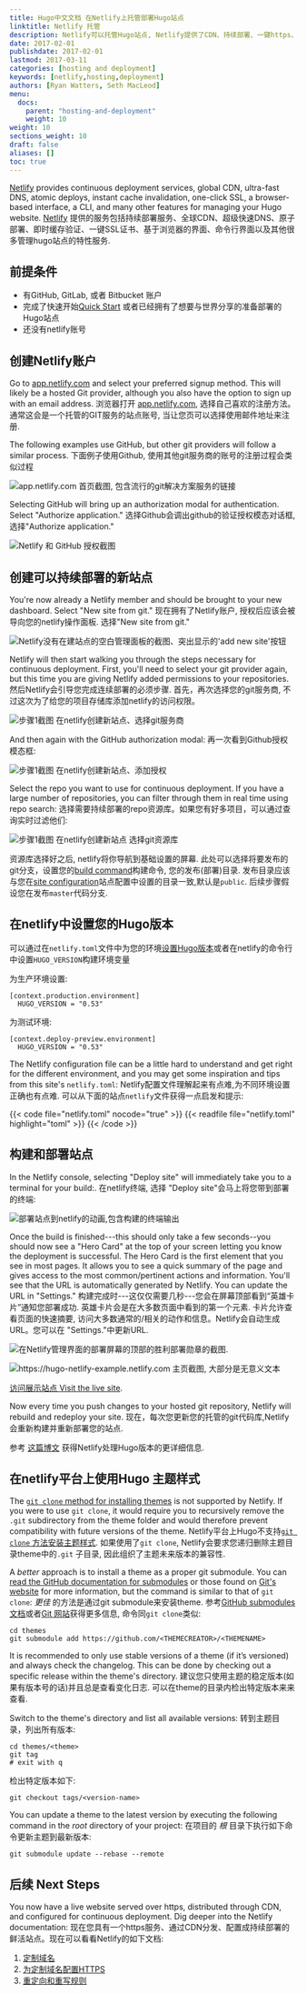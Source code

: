 ```yaml
---
title: Hugo中文文档 在Netlify上托管部署Hugo站点
linktitle: Netlify 托管
description: Netlify可以托管Hugo站点, Netlify提供了CDN、持续部署、一键https、管理图形界面和Netlify自己的命令行界面.
date: 2017-02-01
publishdate: 2017-02-01
lastmod: 2017-03-11
categories: [hosting and deployment]
keywords: [netlify,hosting,deployment]
authors: [Ryan Watters, Seth MacLeod]
menu:
  docs:
    parent: "hosting-and-deployment"
    weight: 10
weight: 10
sections_weight: 10
draft: false
aliases: []
toc: true
---
```


[Netlify][netlify] provides continuous deployment services, global CDN, ultra-fast DNS, atomic deploys, instant cache invalidation, one-click SSL, a browser-based interface, a CLI, and many other features for managing your Hugo website.
[Netlify][netlify] 提供的服务包括持续部署服务、全球CDN、超级快速DNS、原子部署、即时缓存验证、一键SSL证书、基于浏览器的界面、命令行界面以及其他很多管理hugo站点的特性服务.

## 前提条件

* 有GitHub, GitLab, 或者 Bitbucket 账户
* 完成了快速开始[Quick Start][] 或者已经拥有了想要与世界分享的准备部署的Hugo站点
* 还没有netlify账号

## 创建Netlify账户

Go to [app.netlify.com][] and select your preferred signup method. This will likely be a hosted Git provider, although you also have the option to sign up with an email address.
浏览器打开 [app.netlify.com][], 选择自己喜欢的注册方法。 通常这会是一个托管的GIT服务的站点账号, 当让您页可以选择使用邮件地址来注册.

The following examples use GitHub, but other git providers will follow a similar process.
下面例子使用Github, 使用其他git服务商的账号的注册过程会类似过程

![app.netlify.com 首页截图, 包含流行的git解决方案服务的链接](/images/hosting-and-deployment/hosting-on-netlify/netlify-signup.jpg)


Selecting GitHub will bring up an authorization modal for authentication. Select "Authorize application."
选择Github会调出github的验证授权模态对话框, 选择"Authorize application."

![Netlify 和 GitHub 授权截图](/images/hosting-and-deployment/hosting-on-netlify/netlify-first-authorize.jpg)

## 创建可以持续部署的新站点

You're now already a Netlify member and should be brought to your new dashboard. Select "New site from git."
现在拥有了Netlify账户, 授权后应该会被导向您的netlify操作面板. 选择"New site from git."

![Netlify没有在建站点的空白管理面板的截图、突出显示的'add new site'按钮](/images/hosting-and-deployment/hosting-on-netlify/netlify-add-new-site.jpg)

Netlify will then start walking you through the steps necessary for continuous deployment. First, you'll need to select your git provider again, but this time you are giving Netlify added permissions to your repositories.
然后Netlify会引导您完成连续部署的必须步骤. 首先，再次选择您的git服务商, 不过这次为了给您的项目存储库添加netlify的访问权限。

![步骤1截图 在netlify创建新站点、选择git服务商](/images/hosting-and-deployment/hosting-on-netlify/netlify-create-new-site-step-1.jpg)

And then again with the GitHub authorization modal:
再一次看到Github授权模态框:

![步骤1截图 在netlify创建新站点、添加授权](/images/hosting-and-deployment/hosting-on-netlify/netlify-authorize-added-permissions.jpg)

Select the repo you want to use for continuous deployment. If you have a large number of repositories, you can filter through them in real time using repo search:
选择需要持续部署的repo资源库。如果您有好多项目，可以通过查询实时过滤他们:

![步骤1截图 在netlify创建新站点 选择git资源库](/images/hosting-and-deployment/hosting-on-netlify/netlify-create-new-site-step-2.jpg)

资源库选择好之后, netlify将你导航到基础设置的屏幕. 此处可以选择将要发布的git分支，设置您的[build command][]构建命令, 您的发布(部署)目录. 发布目录应该与您在[site configuration][config]站点配置中设置的目录一致,默认是`public`. 后续步骤假设您在发布`master`代码分支.

## 在netlify中设置您的Hugo版本

可以通过在`netlify.toml`文件中为您的环境[设置Hugo版本](https://www.netlify.com/blog/2017/04/11/netlify-plus-hugo-0.20-and-beyond/)或者在netlify的命令行中设置`HUGO_VERSION`构建环境变量


为生产环境设置:

```
[context.production.environment]
  HUGO_VERSION = "0.53"
```

为测试环境:

```
[context.deploy-preview.environment]
  HUGO_VERSION = "0.53"
```

The Netlify configuration file can be a little hard to understand and get right for the different environment, and you may get some inspiration and tips from this site's `netlify.toml`:
Netlify配置文件理解起来有点难,为不同环境设置正确也有点难. 可以从下面的站点`netlify`文件获得一点启发和提示:

{{< code file="netlify.toml" nocode="true" >}}
{{< readfile file="netlify.toml" highlight="toml" >}}
{{< /code >}}

## 构建和部署站点

In the Netlify console, selecting "Deploy site" will immediately take you to a terminal for your build:.
在netlify终端, 选择 "Deploy site"会马上将您带到部署的终端:

![部署站点到netlify的动画,包含构建的终端输出](/images/hosting-and-deployment/hosting-on-netlify/netlify-deploying-site.gif)

Once the build is finished---this should only take a few seconds--you should now see a "Hero Card" at the top of your screen letting you know the deployment is successful. The Hero Card is the first element that you see in most pages. It allows you to see a quick summary of the page and gives access to the most common/pertinent actions and information. You'll see that the URL is automatically generated by Netlify. You can update the URL in "Settings."
构建完成时---这仅仅需要几秒---您会在屏幕顶部看到“英雄卡片”通知您部署成功. 英雄卡片会是在大多数页面中看到的第一个元素. 卡片允许查看页面的快速摘要, 访问大多数通常的/相关的动作和信息。Netlify会自动生成URL。您可以在 "Settings."中更新URL.

![在Netlify管理界面的部署屏幕的顶部的胜利部署勋章的截图.](/images/hosting-and-deployment/hosting-on-netlify/netlify-deploy-published.jpg)

![https://hugo-netlify-example.netlify.com 主页截图, 大部分是无意义文本](/images/hosting-and-deployment/hosting-on-netlify/netlify-live-site.jpg)

[访问展示站点 Visit the live site][visit].

Now every time you push changes to your hosted git repository, Netlify will rebuild and redeploy your site.
现在，每次您更新您的托管的git代码库,Netlify会重新构建并重新部署您的站点.

参考 [这篇博文](https://www.netlify.com/blog/2017/04/11/netlify-plus-hugo-0.20-and-beyond/) 获得Netlify处理Hugo版本的更详细信息.

## 在netlify平台上使用Hugo 主题样式

The [`git clone` method for installing themes][installthemes] is not supported by Netlify. If you were to use `git clone`, it would require you to recursively remove the `.git` subdirectory from the theme folder and would therefore prevent compatibility with future versions of the theme.
Netlify平台上Hugo不支持[`git clone` 方法安装主题样式][installthemes]. 如果使用了`git clone`, Netlify会要求您递归删除主题目录theme中的`.git` 子目录, 因此组织了主题未来版本的兼容性.

A *better* approach is to install a theme as a proper git submodule. You can [read the GitHub documentation for submodules][ghsm] or those found on [Git's website][gitsm] for more information, but the command is similar to that of `git clone`:
*更佳* 的方法是通过git submodule来安装theme. 参考[GitHub submodules文档][ghsm]或者[Git 网站][gitsm]获得更多信息, 命令同`git clone`类似:

```
cd themes
git submodule add https://github.com/<THEMECREATOR>/<THEMENAME>
```

It is recommended to only use stable versions of a theme (if it’s versioned) and always check the changelog. This can be done by checking out a specific release within the theme's directory.
建议您只使用主题的稳定版本(如果有版本号的话)并且总是查看变化日志. 可以在theme的目录内检出特定版本来来查看.

Switch to the theme's directory and list all available versions:
转到主题目录，列出所有版本:

```
cd themes/<theme>
git tag
# exit with q
```

检出特定版本如下:

```
git checkout tags/<version-name>
```

You can update a theme to the latest version by executing the following command in the *root* directory of your project:
在项目的 *根* 目录下执行如下命令更新主题到最新版本:

```
git submodule update --rebase --remote
```

## 后续 Next Steps

You now have a live website served over https, distributed through CDN, and configured for continuous deployment. Dig deeper into the Netlify documentation:
现在您具有一个https服务、通过CDN分发、配置成持续部署的鲜活站点。现在可以看看Netlify的如下文档:

1. [定制域名][Using a Custom Domain]
2. [为定制域名配置HTTPS][httpscustom]
3. [重定向和重写规则][Redirects and Rewrite Rules]


[app.netlify.com]: https://app.netlify.com
[build command]: /getting-started/usage/#the-hugo-command
[config]: /getting-started/configuration/
[ghsm]: https://github.com/blog/2104-working-with-submodules
[gitsm]: https://git-scm.com/book/en/v2/Git-Tools-Submodules
[httpscustom]: https://www.netlify.com/docs/ssl/
[hugoversions]: https://github.com/netlify/build-image/blob/master/Dockerfile#L216
[installthemes]: /themes/installing/
[netlify]: https://www.netlify.com/
[netlifysignup]: https://app.netlify.com/signup
[Quick Start]: /getting-started/quick-start/
[Redirects and Rewrite Rules]: https://www.netlify.com/docs/redirects/
[Using a Custom Domain]: https://www.netlify.com/docs/custom-domains/
[visit]: https://hugo-netlify-example.netlify.com
